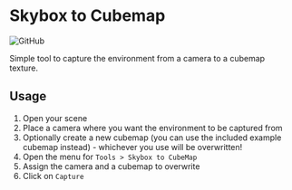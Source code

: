 # Skybox to Cubemap
![GitHub](https://img.shields.io/github/license/dbqt/SkyboxToCubemap)

Simple tool to capture the environment from a camera to a cubemap texture.

## Usage

1. Open your scene
2. Place a camera where you want the environment to be captured from
3. Optionally create a new cubemap (you can use the included example cubemap instead) - whichever you use will be overwritten!
4. Open the menu for `Tools > Skybox to CubeMap`
5. Assign the camera and a cubemap to overwrite
6. Click on `Capture`